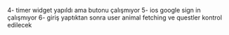 
4- timer widget yapıldı ama butonu çalışmıyor 
5- ios google sign in çalışmıyor
6- giriş yaptıktan sonra user animal fetching ve questler kontrol edilecek 